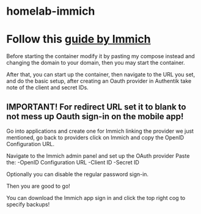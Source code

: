 # homelab-immich

# Follow this [guide by Immich](https://immich.app/docs/install/docker-compose)

Before starting the container modify it by pasting my compose instead and changing the domain to your domain, then you may start the container.

After that, you can start up the container, then navigate to the URL you set, and do the basic setup, after creating an Oauth provider in Authentik take note of the client and secret IDs.

## IMPORTANT! For redirect URL set it to blank to not mess up Oauth sign-in on the mobile app!

Go into applications and create one for Immich linking the provider we just mentioned, go back to providers click on Immich and copy the OpenID Configuration URL.

Navigate to the Immich admin panel and set up the OAuth provider
Paste the:
-OpenID Configuration URL
-Client ID
-Secret ID

Optionally you can disable the regular password sign-in. 

Then you are good to go!

You can download the Immich app sign in and click the top right cog to specify backups!
